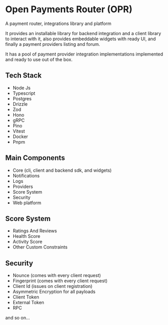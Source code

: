 # Open Payments Router (OPR)

A payment router, integrations library and platform

It provides an installable library for backend integration and a client library to interact with it, also provides embeddable widgets with ready UI, and finally a payment providers listing and forum.

It has a pool of payment provider integration implementations implemented and ready to use out of the box.

## Tech Stack

- Node Js
- Typescript
- Postgres
- Drizzle
- Zod
- Hono
- gRPC
- Pino
- Vitest
- Docker
- Pnpm

## Main Components

- Core (cli, client and backend sdk, and widgets)
- Notifications
- Logs
- Providers
- Score System
- Security
- Web platform

## Score System

- Ratings And Reviews
- Health Score
- Activity Score
- Other Custom Constraints

## Security

- Nounce (comes with every client request)
- Fingerprint (comes with every client request)
- Client Id (issues on client registration)
- Asymmetric Encryption for all payloads
- Client Token
- External Token
- RPC

and so on...
